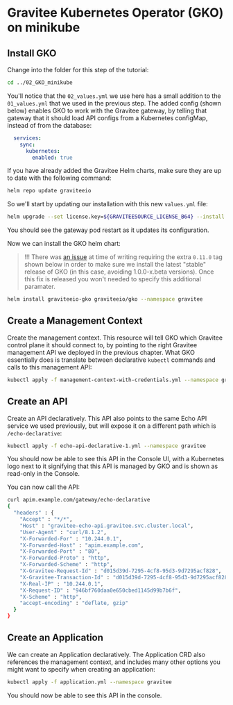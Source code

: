 # Gravitee Kubernetes Operator (GKO) on minikube

## Install GKO

Change into the folder for this step of the tutorial:

```sh
cd ../02_GKO_minikube
```

You'll notice that the `02_values.yml` we use here has a small addition to the `01_values.yml` that we used in the previous step. The added config (shown below) enables GKO to work with the Gravitee gateway, by telling that gateway that it should load API configs from a Kubernetes configMap, instead of from the database:

```yaml
  services:
    sync:
      kubernetes:
        enabled: true
```

If you have already added the Gravitee Helm charts, make sure they are up to date with the following command:

```sh
helm repo update graviteeio
```

So we'll start by updating our installation with this new `values.yml` file:

```sh
helm upgrade --set license.key=${GRAVITEESOURCE_LICENSE_B64} --install gravitee-apim graviteeio/apim -f 02_values.yml --create-namespace --namespace gravitee
```

You should see the gateway pod restart as it updates its configuration.

Now we can install the GKO helm chart:

> !!! There was [an issue](https://gravitee.atlassian.net/browse/APIM-3747) at time of writing requiring the extra `0.11.0` tag shown below in order to make sure we install the latest "stable" release of GKO (in this case, avoiding 1.0.0-x.beta versions). Once this fix is released you won't needed to specify this additional paramater.

```sh
helm install graviteeio-gko graviteeio/gko --namespace gravitee
```

## Create a Management Context

Create the management context. This resource will tell GKO which Gravitee control plane it should connect to, by pointing to the right Gravitee management API we deployed in the previous chapter. What GKO essentially does is translate between declarative `kubectl` commands and calls to this management API:

```sh
kubectl apply -f management-context-with-credentials.yml --namespace gravitee
```

## Create an API

Create an API declaratively. This API also points to the same Echo API service we used previously, but will expose it on a different path which is `/echo-declarative`:

```sh
kubectl apply -f echo-api-declarative-1.yml --namespace gravitee
```

You should now be able to see this API in the Console UI, with a Kubernetes logo next to it signifying that this API is managed by GKO and is shown as read-only in the Console. 

You can now call the API:

```sh
curl apim.example.com/gateway/echo-declarative
{
  "headers" : {
    "Accept" : "*/*",
    "Host" : "gravitee-echo-api.gravitee.svc.cluster.local",
    "User-Agent" : "curl/8.1.2",
    "X-Forwarded-For" : "10.244.0.1",
    "X-Forwarded-Host" : "apim.example.com",
    "X-Forwarded-Port" : "80",
    "X-Forwarded-Proto" : "http",
    "X-Forwarded-Scheme" : "http",
    "X-Gravitee-Request-Id" : "d015d39d-7295-4cf8-95d3-9d7295acf828",
    "X-Gravitee-Transaction-Id" : "d015d39d-7295-4cf8-95d3-9d7295acf828",
    "X-Real-IP" : "10.244.0.1",
    "X-Request-ID" : "946bf760daa0e650cbed1145d99b7b6f",
    "X-Scheme" : "http",
    "accept-encoding" : "deflate, gzip"
  }
}
```

## Create an Application

We can create an Application declaratively. The Application CRD also references the management context, and includes many other options you might want to specify when creating an application:

```sh
kubectl apply -f application.yml --namespace gravitee
```

You should now be able to see this API in the console.